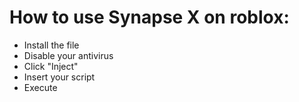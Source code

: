 # How to use Synapse X on roblox:
- Install the file
- Disable your antivirus
- Click "Inject"
- Insert your script
- Execute

